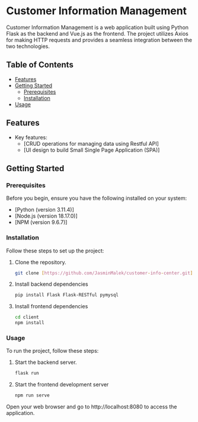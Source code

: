 # Customer Information Management

Customer Information Management is a web application built using Python Flask as the backend and Vue.js as the frontend. The project utilizes Axios for making HTTP requests and provides a seamless integration between the two technologies.

## Table of Contents
- [Features](#features)
- [Getting Started](#getting-started)
  - [Prerequisites](#prerequisites)
  - [Installation](#installation)
- [Usage](#usage)

## Features

- Key features:
  - [CRUD operations for managing data using Restful API]
  - [UI design to build Small Single Page Application (SPA)]

## Getting Started

### Prerequisites

Before you begin, ensure you have the following installed on your system:

- [Python (version  3.11.4)]
- [Node.js (version 18.17.0)]
- [NPM (version 9.6.7)]

### Installation

Follow these steps to set up the project:

1. Clone the repository.

    ```bash
    git clone [https://github.com/JasminMalek/customer-info-center.git]

2. Install backend dependencies
    ```bash
   pip install Flask Flask-RESTful pymysql

3. Install frontend dependencies
    ```bash
   cd client
   npm install
    ```
### Usage
To run the project, follow these steps:

1. Start the backend server.

    ```bash
   flask run

2. Start the frontend development server
    ```bash 
    npm run serve

Open your web browser and go to http://localhost:8080 to access the application.
